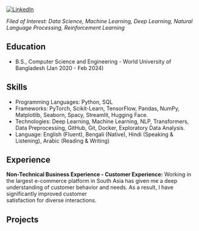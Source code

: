 [![LinkedIn](https://img.shields.io/badge/LinkedIn-%230077B5.svg?logo=linkedin&logoColor=white)](https://www.linkedin.com/in/sayed-shaun) 

*Filed of Interest: Data Science, Machine Learning, Deep Learning, Natural Language Processing, Reinforcement Learning*

## Education
- B.S., Computer Science and Engineering - World University of Bangladesh (Jan 2020 - Feb 2024)

## Skills
- Programming Languages: Python, SQL
- Frameworks: PyTorch, Scikit-Learn, TensorFlow, Pandas, NumPy, Matplotlib, Seaborn, Spacy, Streamlit, Hugging Face.
- Technologies: Deep Learning, Machine Learning, NLP, Transformers, Data Preprocessing, GitHub, Git, Docker, Exploratory Data Analysis.
- Language: English (Fluent), Bengali (Native), Hindi (Speaking & Listening), Arabic (Reading & Writing)


## Experience
**Non-Technical Business Experience - Customer Experience:**
Working in the largest e-commerce platform in South Asia has given me a deep understanding of customer behavior and needs. As a result, I have significantly improved customer     
satisfaction for diverse interactions.
## Projects
